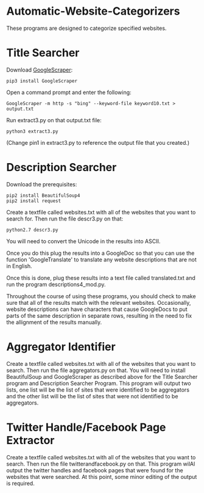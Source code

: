 # Automatic-Website-Categorizers

These programs are designed to categorize specified websites.

# Title Searcher
Download  [GoogleScraper](https://github.com/NikolaiT/GoogleScraper):

    pip3 install GoogleScraper

Open a command prompt and enter the following:

    GoogleScraper -m http -s "bing" --keyword-file keyword10.txt > output.txt
    
Run extract3.py on that output.txt file:

    python3 extract3.py 
 (Change pin1 in extract3.py to reference the output file that you created.)

# Description Searcher
Download the prerequisites:

    pip2 install BeautifulSoup4
    pip2 install request
    
Create a textfile called websites.txt with all of the websites that you want to search for. Then run the file descr3.py on that:

    python2.7 descr3.py

You will need to convert the Unicode in the results into ASCII. 

Once you do this plug the results into a GoogleDoc so that you can use the function 'GoogleTranslate' to translate any website descriptions that are not in English. 

Once this is done, plug these results into a text file called translated.txt and run the program descriptions4_mod.py.

Throughout the course of using these programs, you should check to make sure that all of the results match with the relevant websites. Occasionally, website descriptions can have characters that cause GoogleDocs to put parts of the same description in separate rows, resulting in the need to fix the allignment of the results manually.

# Aggregator Identifier

Create a textfile called websites.txt with all of the websites that you want to search. Then run the file aggregators.py on that. You will need to install BeautifulSoup and GoogleScraper as described above for the Title Searcher program and Description Searcher Program. This program will output two lists, one list will be the list of sites that were identified to be aggregators and the other list will be the list of sites that were not identified to be aggregators.

# Twitter Handle/Facebook Page Extractor
Create a textfile called websites.txt with all of the websites that you want to search. Then run the file twitterandfacebook.py on that. This program wilAl output the twitter handles and facebook pages that were found for the websites that were searched. At this point, some minor editing of the output is required.
